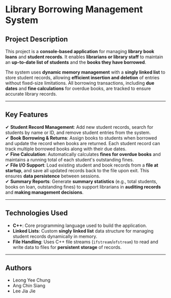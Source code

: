 # Library Borrowing Management System

## Project Description
This project is a **console-based application** for managing **library book loans** and **student records**. It enables **librarians or library staff** to maintain an **up-to-date list of students** and the **books they have borrowed**. 

The system uses **dynamic memory management** with a **singly linked list** to store student records, allowing **efficient insertion and deletion** of entries without fixed-size limitations. All borrowing transactions, including **due dates** and **fine calculations** for overdue books, are tracked to ensure accurate library records.

---

## Key Features
✔ **Student Record Management**: Add new student records, search for students by name or ID, and remove student entries from the system.  
✔ **Book Borrowing & Returns**: Assign books to students when borrowed and update the record when books are returned. Each student record can track multiple borrowed books along with their due dates.  
✔ **Fine Calculation**: Automatically calculates **fines for overdue books** and maintains a running total of each student's outstanding fines.  
✔ **File I/O Support**: Load existing student and book records from a **file at startup**, and save all updated records back to the file upon exit. This ensures **data persistence** between sessions.  
✔ **Summary Reports**: Generate **summary statistics** (e.g., total students, books on loan, outstanding fines) to support librarians in **auditing records** and **making management decisions**.  

---

## Technologies Used
- **C++**: Core programming language used to build the application.  
- **Linked Lists**: Custom **singly linked list** data structure for managing student records dynamically in memory.  
- **File Handling**: Uses C++ file streams (`ifstream`/`ofstream`) to read and write data to files for **persistent storage** of records.  

---

## Authors
- Leong Yee Chung
- Ang Chin Siang
- Lee Jia Jie
